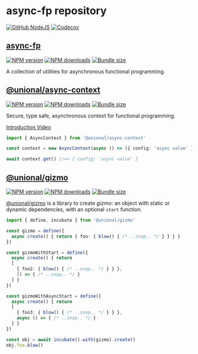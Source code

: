 # async-fp repository

[![GitHub NodeJS][github-nodejs]][github-action-url]
[![Codecov][codecov-image]][codecov-url]

## [async-fp][async-fp-pkg-url]

[![NPM version][async-fp-npm-image]][async-fp-npm-url]
[![NPM downloads][async-fp-downloads-image]][async-fp-downloads-url]
[![Bundle size][async-fp-bundlephobia-image]][async-fp-bundlephobia-url]

A collection of utilities for asynchronous functional programming.

## [@unional/async-context][async-context-pkg-url]

[![NPM version][async-context-npm-image]][async-context-npm-url]
[![NPM downloads][async-context-downloads-image]][async-context-downloads-url]
[![Bundle size][async-context-bundlephobia-image]][async-context-bundlephobia-url]

Secure, type safe, asynchronous context for functional programming.

[Introduction Video][introduction_video]

```ts
import { AsyncContext } from '@unional/async-context'

const context = new AsyncContext(async () => ({ config: 'async value' }))

await context.get() //=> { config: 'async value' }
```

## [@unional/gizmo]

[![NPM version][gizmo-npm-image]][gizmo-npm-url]
[![NPM downloads][gizmo-downloads-image]][gizmo-npm-url]
[![Bundle size][gizmo-bundlephobia-image]][gizmo-bundlephobia-url]

[@unional/gizmo] is a library to create *gizmo*: an object with static or dynamic dependencies, with an optional `start` function.

```ts
import { define, incubate } from '@unional/gizmo'

const gizmo = define({
  async create() { return { foo: { blow() { /* ..snap.. */ } } } }
})

const gizmoWithStart = define({
  async create() { return
  [
    { foo2: { blow() { /* ..snap.. */ } } },
    () => { /* ..snap.. */ }
  ] }
})

const gizmoWithAsyncStart = define({
  async create() { return
  [
    { foo3: { blow() { /* ..snap.. */ } } },
    async () => { /* ..snap.. */ }
  ] }
})

const obj = await incubate().with(gizmo).create()
obj.foo.blow()
```

[async-context-bundlephobia-image]: https://img.shields.io/bundlephobia/minzip/@unional/async-context.svg
[async-context-bundlephobia-url]: https://bundlephobia.com/result?p=@unional/async-context
[async-context-downloads-image]: https://img.shields.io/npm/dm/@unional/async-context.svg?style=flat
[async-context-downloads-url]: https://npmjs.org/package/@unional/async-context
[async-context-npm-image]: https://img.shields.io/npm/v/@unional/async-context.svg?style=flat
[async-context-npm-url]: https://npmjs.org/package/@unional/async-context
[async-context-pkg-url]: https://github.com/unional/async-fp/tree/main/packages/async-context
[async-fp-bundlephobia-image]: https://img.shields.io/bundlephobia/minzip/async-fp.svg
[async-fp-bundlephobia-url]: https://bundlephobia.com/result?p=async-fp
[async-fp-downloads-image]: https://img.shields.io/npm/dm/async-fp.svg?style=flat
[async-fp-downloads-url]: https://npmjs.org/package/async-fp
[async-fp-npm-image]: https://img.shields.io/npm/v/async-fp.svg?style=flat
[async-fp-npm-url]: https://npmjs.org/package/async-fp
[async-fp-pkg-url]: https://github.com/unional/async-fp/tree/main/packages/async-fp
[codecov-image]: https://codecov.io/gh/unional/async-fp/branch/main/graph/badge.svg
[codecov-url]: https://codecov.io/gh/unional/async-fp
[github-action-url]: https://github.com/unional/async-fp/actions
[github-nodejs]: https://github.com/unional/async-fp/workflows/release/badge.svg
[introduction_video]: https://youtu.be/9EnrSJdvP48
[@unional/gizmo]: https://github.com/unional/async-fp/tree/main/packages/gizmo
[gizmo-bundlephobia-image]: https://img.shields.io/bundlephobia/minzip/@unional/gizmo.svg
[gizmo-bundlephobia-url]: https://bundlephobia.com/result?p=@unional/gizmo
[gizmo-downloads-image]: https://img.shields.io/npm/dm/@unional/gizmo.svg?style=flat
[gizmo-npm-image]: https://img.shields.io/npm/v/@unional/gizmo.svg?style=flat
[gizmo-npm-url]: https://npmjs.org/package/@unional/gizmo
